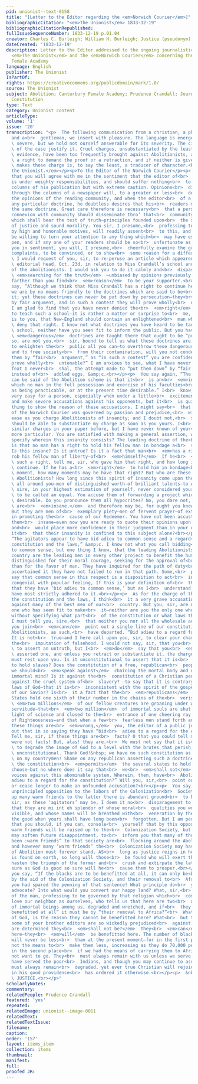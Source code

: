 ```yaml
---
pid: unionist--text-0158
title: "[Letter to the Editor regarding the <em>Norwich Courier</em>]"
bibliographicCitation: "<em>The Unionist</em> 1833-12-19"
bibliographicCitationRepublished: 
fullIssueSequenceNumber: 1833-12-19 p.01.04
creator: Charles C. Burleigh; William H. Burleigh; Justice (pseudonym)
dateCreated: '1833-12-19'
description: Letter to the Editor addressed to the ongoing journalistic dispute between
  <em>The Unionist</em> and the <em>Norwich Courier</em> concerning the Canterbury
  Female Academy
language: English
publisher: The Unionist
IsPartOf: 
rights: https://creativecommons.org/publicdomain/mark/1.0/
source: The Unionist
subject: Abolition; Canterbury Female Academy; Prudence Crandall; Journalistic Debate;
  Constitution
type: Text
category: Unionist content
articleType: 
volume: '1'
issue: '20'
transcription: "<p>  The following communication from a christian, a philanthropist,
  and a<br>  gentleman, we insert with pleasure. The language is energetic, occasionally<br>
  \ severe, but we hold not ourself answerable for its severity. The circumstances<br>
  \ of the case justify it. Cruel charges, unsubstantiated by the least shadow of<br>
  \ evidence, have been too frequently brought against Abolitionists, and we have<br>
  \ a right to demand the proof or a retraction, and if neither is given, he who<br>
  \ makes those charge is, to say the least, a traducer of character.<br></p><p><em>For
  the Unionist.</em></p><p>To the Editor of the Norwich Courier</p><p>  SIR—I presume
  that you will agree with me in the sentiment that the editor of<br>  a public journal
  is under weighty responsibilities, and should suffer nothing<br>  to appear in the
  columns of his publication but with extreme caution. Opinions<br>  disseminated
  through the columns of a newspaper will, to a greater or less<br>  degree, influence
  the opinions of the reading community, and when the editor<br>  of a paper advocates
  any particular doctrine, he doubtless desires that his<br>  readers may adhere to
  the same doctrine. Great care therefore is necessary<br>  that a person in your
  connexion with community should disseminate thro’ that<br>  community, precepts
  which shall bear the test of truth—principles founded upon<br>  the strictest rules
  of justice and sound morality. You sir, I presume,<br>  professing to be governed
  by high and honorable motives, will readily assent<br>  to this, and at all times
  be willing to turn your attention to any thing which<br>  may have escaped your
  pen, and if any one of your readers should be so<br>  unfortunate as to differ from
  you in sentiment, you will, I presume,<br>  cheerfully examine the ground of their
  complaints, to be convinced, or to show<br>  some reason for a different course.<br></p><p>
  \ I would request of you, sir, to re-peruse an article which appeared under your<br>
  \ editorial head, Oct. 23d, in relation to Miss Crandall’s school and the<br>  sentiments
  of the abolitionists. I would ask you to do it calmly and<br>  dispassionately—<br>
  \ <em>searching for the truth</em>  —unbiased by opinions previously expressed,
  farther than you find<br>  <em>reason</em>  to be your supporter.<br></p><p>  You
  say, “Although we think that Miss Crandall has a right to continue her<br>  school
  we are by no means friendly to the doctrines which are said to be<br>  taught in
  it; yet these doctrines can never be put down by persecution—they<br>  must be met
  by fair argument, and in such a contest they will prove wholly<br>  untenable.”
  I am glad to find that you have never denied the<br>  <em>right</em>  of Miss Crandall
  to teach such a school—it is rather a matter or surprise to<br>  me, as it probably
  is to you, that New-England should contain an enlightened<br>  man who<br>  <em>would</em>
  \ deny that right. I know not what doctrines you have heard to be taught in that<br>
  \ school, neither have you seen fit to inform the public. But you have said that<br>
  \ <em>dangerous</em>  doctrines are taught there that ought to be “put down.” If
  so, are not you,<br>  sir, bound to tell us what these doctrines are, as you wish
  to enlighten the<br>  public all you can—to overthrow these dangerous doctrines,
  and to free society<br>  from their contamination, will you not condescend to meet
  them by “fair<br>  argument,” as “in such a contest” you are confident “they will
  prove wholly<br>  untenable?” I am anxious to see, what I have never yet seen and
  feat I never<br>  shal, the attempt made to “put them down” by “fair argument,”
  instead of<br>  addled eggs, &amp;c.<br></p><p>  You say again, “The least that
  can be said of the Abolition scheme is that it<br>  is an<br>  <em>insane</em>  project—one
  which no man in the full possession and exercise of his faculties<br>  can contemplate
  as being practicable, or at the present time desirable.” I<br>  know, sir, it is
  very easy for a person, especially when under a little<br>  excitement, to go on
  and make severe accusations against his opponents, but it<br>  is quite another
  thing to show the reason of these accusations. I might say<br>  that the editor
  of the Norwich Courier was governed by passion and prejudice,<br>  with as much
  ease as you charge Abolitionists of insanity; and I doubt not,<br>  sir, that I
  should be able to substantiate my charge as soon as you yours. I<br>  have seen
  similar charges in your paper before, but I have never known of your<br>  being
  more particular. You are satisfied with making a general assertion, why<br>  not
  specify wherein this insanity consists? The leading doctrine of the<br>  Abolitionists
  is that no man has a right to hold his fellow man in bondage a<br>  single moment.
  Is this insane? Is it untrue? Is it a fact that man<br>  <em>has a right</em>  to
  rob his fellow man of liberty—of<br>  <em>himself?</em>  If he<br>  <em>has</em>
  \ such a right, tell me, sir, who gave him that right, and how long it is to<br>
  \ continue. If he has a<br>  <em>right</em>  to hold him in bondage<br>  <em>one</em>
  \ moment, how many moments may he have that right? But who are these insane<br>
  \ Abolitionists? How long since this spirit of insanity come upon them? They are<br>
  \ all around you—men of distinguished worth—of brilliant talents—to whom you,<br>
  \ sire, in your highest estimation of yourself, never considered yourself worthy<br>
  \ to be called an equal. You accuse them of forwarding a project which is not<br>
  \ desirable. Do you pronounce them all hypocrites? No, you dare not, but they<br>
  \ are<br>  <em>insane,</em>  and therefore may be, for aught you know, sincere.
  But they are men of<br>  exemplary piety—men of fervent prayer—of extensive influence
  in promoting the<br>  cause of our Redeemer. You have not been accustomed to pronounce
  them<br>  insane—even now you are ready to quote their opinions upon other subjects
  and<br>  would place more confidence in their judgment than in your own. How happens
  it<br>  that their insanity is confined to this subject alone?<br></p><p>  You say,
  “The agitators appear to have bid adieu to common sense and a regard<br>  for the
  constitution and the laws,” &amp;c. I know not what you call bidding<br>  adieu
  to common sense, but one thing I know, that the leading Abolitionists in<br>  our
  country are the leading men in every other project to benefit the human<br>  race—men
  distinguished for their moral courage, seeking for the approval of<br>  God rather
  than for the favor of man. They have inquired for the path of duty<br>  and having
  ascertained it they have not failed to run in that path. Some,<br>  perhaps, might
  say that common sense in this respect is a disposition to act<br>  in a manner most
  congenial with popular feeling, If this is your definition of<br>  the term, I admit
  that they have ‘bid adieu to common sense,’ but as I<br>  understand the term they
  have most strictly adhered to it.<br></p><p>  As for the charge of their disregarding
  the constitution and the laws, I think<br>  it a very grave accusation to be brought
  against many of the best men of our<br>  country. But you, sir, are not the only
  one who has seen fit to make<br>  it—neither are you the only one who has made it
  without specifying what part<br>  of the constitution or what laws they disregard—and
  I must tell you, sire,<br>  that neither you nor all the wholesale accusers who
  you join<br>  <em>can</em>  point out a single line of our constitution from which
  Abolitionists, as such,<br>  have departed. “Bid adieu to a regard for the constitution!”
  It is not<br>  true—and I here call upon you, sir, to clear your character from
  the<br>  imputation of falsehood. I would not say, sir, that you<br>  <em>intended</em>
  \ to assert an untruth, but I<br>  <em>do</em>  say that you<br>  <em>have</em>
  \ asserted one, and unless you retract or substantiate it, the charge of<br>  falsehood
  must rest upon you. Is it unconstitutional to assert that it is<br>  morally wrong
  to hold slaves? Does the constitution of a free, republican<br>  people forbid that
  we should<br>  <em>speak against</em>  chaining the mortal body and degrading the
  immortal mind? Is it against the<br>  constitution of a Christian people to declaim
  against the cruel system of<br>  slavery? —to say that it is contrary to the righteous
  laws of God—that it is<br>  inconsistent with the spirit of the gospel and the precepts
  of our Savior? Is<br>  it a fact that the<br>  <em>republicans</em>  of the United
  States hold one sixth of their number in the chains of the<br>  verist despotism—that<br>
  \ <em>two millions</em>  of our fellow creatures are groaning under worse than Egyptian
  servitude—that<br>  <em>two million</em>  of immortal souls are shut out from the
  light of science and closed to the<br>  entrance of one cheering ray from the Sun
  of Righteousness—and that when a few<br>  fearless men stand forth and say that
  these things are<br>  <em>wrong,</em>  you, the editor of a public journal, cry
  out that in so saying they have “bid<br>  adieu to a regard for the constitution?”
  Tell me, sir, if these things are<br>  facts? O that you could tell me that they
  were not facts! But, alas! they are.<br>  We must not say that it is<br>  <em>wrong</em>
  \ to degrade the image of God to a level with the brutes that perish, for it is<br>
  \ unconstitutional. Thank God!&nbsp; we have no such constitution as this! Shame<br>
  \ on my countrymen! Shame on any republican asserting such a doctrine! I know<br>
  \ the constitution<br>  <em>permits</em>  the several states to hold slaves if they
  choose—but no where does it say that<br>  we<br>  <em>shall not</em>  raise our
  voices against this abominable system. Wherein, then, have<br>  Abolitionists “bid
  adieu to a regard for the constitution?” Will you, sir,<br>  point out this treason,
  or cease longer to make an unfounded accusation?<br></p><p>  You say, “That this
  unprincipled opposition to the labors of the Colonization<br>  Society will raise
  up many warm friends to the latter there is abundant ground<br>  to hope.” As “unprincipled,:
  sir, as these ‘agitators’ may be, I deem it no<br>  disparagement to you to say
  that they are mi int eh splendor of whose moral<br>  qualities you would be hardly
  visible, and whose names will be breathed with<br>  veneration by the virtuous and
  the good when yours shall have long been<br>  forgotten. But I am perfectly willing
  that you should, if you can, console<br>  yourself that by this opposition many
  warm friends will be raised up to the<br>  Colonization Society, but perhaps it
  may soften future disappointment, to<br>  inform you that many of those who have
  been :warm friends” to that society are<br>  flocking around the Abolition standard,
  and however many ‘warm friends’ the<br>  Colonization Society may have, the cause
  of Abolition must forever stand. AS<br>  long as justice reigns in heaven and sin
  is found on earth, so long will those<br>  be found who will exert themselves to
  hasten the triumph of the former and<br>  crush and extirpate the latter, and as
  sure as God is good so sure will he<br>  cause them to prosper.<br></p><p>  Again
  you say, “If the blacks are to be benefitted at all, it can only be<br>  accomplished
  by the aid of the Colonization Society, and their removal to<br>  Africa.” O that
  you had spared the penning of that sentence! What principle do<br>  you mean to
  advocate? Into what would you convert our happy land? What, sir,<br>  shall we think
  of the man, professing to be governed by that religion which<br>  commands us to
  love our neighbor as ourselves, who tells us that here are two<br>  and a half millions
  of immortal beings among us, degraded and wretched, and if<br>  they “are to be
  benefitted at all” it must be by “their removal to Africa?”<br>  What, in the name
  of God, is the reason they cannot be benefitted here? What<br>  but that you and
  some of your brother editors are so wickedly prejudiced<br>  against them that you
  are determined they<br>  <em>shall not be?</em>  They<br>  <em>can</em>  be benefitted
  here—they<br>  <em>will</em>  be benefitted here. The number of blacks in this country
  will never be less<br>  than at the present moment—for in the first place we have
  not the means to<br>  make them less, increasing as they do 70,000 per year, and
  in the second place<br>  if we had the means of carrying them to Africa they do
  not want to go. They<br>  must always remain with us unless we serve them as we
  have served the poor<br>  Indians, and though you may continue to assert that they
  must always remain<br>  degraded, yet ever true Christian will rejoice that God
  in his good providence<br>  has ordered it otherwise.<br></p><p>  &nbsp;&nbsp;&nbsp;&nbsp;&nbsp;&nbsp;&nbsp;&nbsp;&nbsp;&nbsp;&nbsp;&nbsp;&nbsp;&nbsp;&nbsp;&nbsp;&nbsp;&nbsp;&nbsp;&nbsp;&nbsp;&nbsp;&nbsp;&nbsp;&nbsp;&nbsp;&nbsp;&nbsp;&nbsp;&nbsp;&nbsp;&nbsp;&nbsp;&nbsp;&nbsp;&nbsp;&nbsp;&nbsp;&nbsp;&nbsp;&nbsp;&nbsp;&nbsp;&nbsp;&nbsp;&nbsp;&nbsp;&nbsp;&nbsp;&nbsp;&nbsp;&nbsp;&nbsp;&nbsp;&nbsp;&nbsp;&nbsp;&nbsp;&nbsp;&nbsp;&nbsp;&nbsp;&nbsp;&nbsp;&nbsp;&nbsp;&nbsp;&nbsp;&nbsp;&nbsp;&nbsp;&nbsp;&nbsp;&nbsp;&nbsp;&nbsp;&nbsp;&nbsp;&nbsp;&nbsp;&nbsp;&nbsp;&nbsp;&nbsp;&nbsp;&nbsp;&nbsp;&nbsp;&nbsp;&nbsp;&nbsp;&nbsp;&nbsp;&nbsp;&nbsp;&nbsp;&nbsp;&nbsp;&nbsp;&nbsp;&nbsp;&nbsp;&nbsp;&nbsp;&nbsp;&nbsp;&nbsp;<br>
  \ JUSTICE.<br></p>"
scholarlyNotes: 
commentary: 
relatedPeople: Prudence Crandall
featured: 'yes'
repeated: 
relatedImage: unionist--image-0011
relatedText: 
relatedTextIssue: 
filename: 
caption: 
order: '157'
layout: items_item
collection: items
thumbnail: 
manifest: 
full: 
proofed JR: 
---
```

